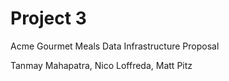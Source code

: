 # Project 3
Acme Gourmet Meals
Data Infrastructure Proposal 

Tanmay Mahapatra, Nico Loffreda, Matt Pitz